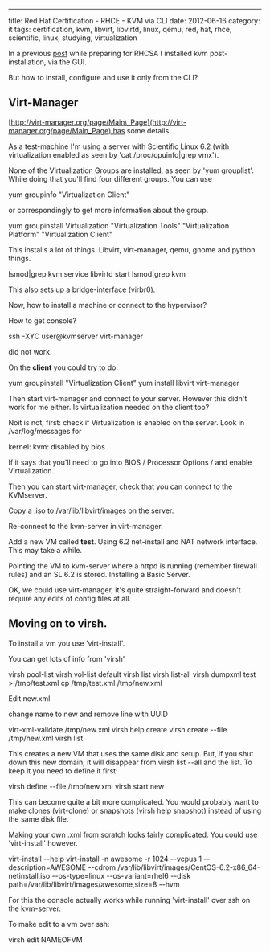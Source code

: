 ---
title: Red Hat Certification - RHCE - KVM via CLI
date: 2012-06-16
category: it
tags: certification, kvm, libvirt, libvirtd, linux, qemu, red, hat, rhce, scientific, linux, studying, virtualization

In a previous [post](http://www.guldmyr.com/blog/rhcsa-preparation/) while preparing for RHCSA I installed kvm post-installation, via the GUI.

But how to install, configure and use it only from the CLI?

## Virt-Manager

[http://virt-manager.org/page/Main\_Page](http://virt-manager.org/page/Main_Page) has some details

As a test-machine I'm using a server with Scientific Linux 6.2 (with virtualization enabled as seen by 'cat /proc/cpuinfo|grep vmx').

None of the Virtualization Groups are installed, as seen by 'yum grouplist'. While doing that you'll find four different groups. You can use

yum groupinfo "Virtualization Client"

or correspondingly to get more information about the group.

yum groupinstall Virtualization "Virtualization Tools" "Virtualization Platform" "Virtualization Client"

This installs a lot of things. Libvirt, virt-manager, qemu, gnome and python things.

lsmod|grep kvm
service libvirtd start
lsmod|grep kvm

This also sets up a bridge-interface (virbr0).

Now, how to install a machine or connect to the hypervisor?

How to get console?

ssh -XYC user@kvmserver
virt-manager

did not work.

On the **client** you could try to do:

yum groupinstall "Virtualization Client"
yum install libvirt
virt-manager

Then start virt-manager and connect to your server. However this didn't work for me either. Is virtualization needed on the client too?

Noit is not, first: check if Virtualization is enabled on the server. Look in /var/log/messages for

kernel: kvm: disabled by bios

If it says that you'll need to go into BIOS / Processor Options / and enable Virtualization.

Then you can start virt-manager, check that you can connect to the KVMserver.

Copy a .iso to /var/lib/libvirt/images on the server.

Re-connect to the kvm-server in virt-manager.

Add a new VM called **test**. Using 6.2 net-install and NAT network interface. This may take a while.

Pointing the VM to kvm-server where a httpd is running (remember firewall rules) and an SL 6.2 is stored. Installing a Basic Server.

OK, we could use virt-manager, it's quite straight-forward and doesn't require any edits of config files at all.

## Moving on to **virsh**.

To install a vm you use 'virt-install'.

You can get lots of info from 'virsh'

virsh pool-list
virsh vol-list default
virsh list
virsh list-all
virsh dumpxml test > /tmp/test.xml
cp /tmp/test.xml /tmp/new.xml

Edit new.xml

change name to new and remove line with UUID

virt-xml-validate /tmp/new.xml
virsh help create
virsh create --file /tmp/new.xml
virsh list

This creates a new VM that uses the same disk and setup. But, if you shut down this new domain, it will disappear from virsh list --all and the list. To keep it you need to define it first:

virsh define --file /tmp/new.xml
virsh start new

This can become quite a bit more complicated. You would probably want to make clones (virt-clone) or snapshots (virsh help snapshot) instead of using the same disk file.

Making your own .xml from scratch looks fairly complicated. You could use 'virt-install' however.

virt-install --help
virt-install -n awesome -r 1024 --vcpus 1 --description=AWESOME --cdrom /var/lib/libvirt/images/CentOS-6.2-x86\_64-netinstall.iso --os-type=linux --os-variant=rhel6 --disk path=/var/lib/libvirt/images/awesome,size=8 --hvm

For this the console actually works while running 'virt-install' over ssh on the kvm-server.

To make edit to a vm over ssh:

virsh edit NAMEOFVM
